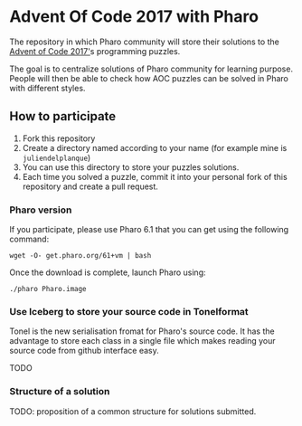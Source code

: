 # Advent Of Code 2017 with Pharo
The repository in which Pharo community will store their solutions to the [Advent of Code 2017'](http://adventofcode.com)s programming puzzles.

The goal is to centralize solutions of Pharo community for learning purpose. People will then be able to check how AOC puzzles can be solved in Pharo with different styles.

## How to participate
1. Fork this repository
2. Create a directory named according to your name (for example mine is `juliendelplanque`)
3. You can use this directory to store your puzzles solutions. 
4. Each time you solved a puzzle, commit it into your personal fork of this repository and create a pull request.

### Pharo version
If you participate, please use Pharo 6.1 that you can get using the following command:
```
wget -O- get.pharo.org/61+vm | bash
```

Once the download is complete, launch Pharo using:
```
./pharo Pharo.image
```

### Use Iceberg to store your source code in Tonelformat
Tonel is the new serialisation fromat for Pharo's source code. It has the advantage to store each class in a single file which makes reading your source code from github interface easy.

TODO

### Structure of a solution
TODO: proposition of a common structure for solutions submitted.
